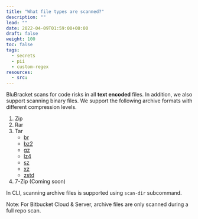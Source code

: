 ```yaml
---
title: "What file types are scanned?"
description: ""
lead: ""
date: 2022-04-09T01:59:00+00:00
draft: false
weight: 100
toc: false
tags:
  - secrets
  - pii
  - custom-regex
resources:
  - src:
---
```


BluBracket scans for code risks in all **text encoded** files. In addition, we also support
scanning binary files. We support the following archive formats with different compression
levels.

1. Zip
1. Rar
1. Tar
    - [br](https://en.wikipedia.org/wiki/Brotli)
    - [bz2](https://en.wikipedia.org/wiki/Bzip2)
    - [gz](https://en.wikipedia.org/wiki/Gzip)
    - [lz4](https://en.wikipedia.org/wiki/LZ4_(compression_algorithm))
    - [sz](https://en.wikipedia.org/wiki/Snappy_(compression))
    - [xz](https://en.wikipedia.org/wiki/XZ_Utils)
    - [zstd](https://en.wikipedia.org/wiki/Zstd)
1. 7-Zip (Coming soon)

In CLI, scanning archive files is supported using `scan-dir` subcommand.

Note: For Bitbucket Cloud & Server, archive files are only scanned during a full repo scan.
